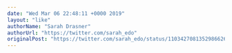 ```yaml
---
date: "Wed Mar 06 22:48:11 +0000 2019"
layout: "like"
authorName: "Sarah Drasner"
authorUrl: "https://twitter.com/sarah_edo"
originalPost: "https://twitter.com/sarah_edo/status/1103427081352986626"
---
```

